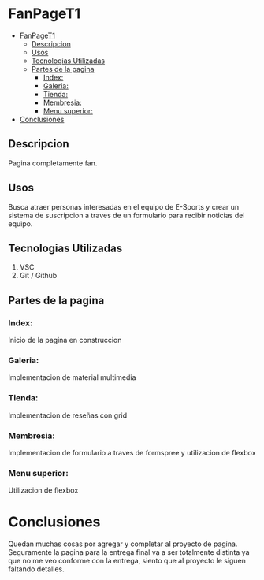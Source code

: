# FanPageT1 
- [FanPageT1](#fanpaget1)
  - [Descripcion](#descripcion)
  - [Usos](#usos)
  - [Tecnologias Utilizadas](#tecnologias-utilizadas)
  - [Partes de la pagina](#partes-de-la-pagina)
    - [Index:](#index)
    - [Galeria:](#galeria)
    - [Tienda:](#tienda)
    - [Membresia:](#membresia)
    - [Menu superior:](#menu-superior)
- [Conclusiones](#conclusiones)

## Descripcion
Pagina completamente fan. 

## Usos
Busca atraer personas interesadas en el equipo de E-Sports y crear un sistema de suscripcion a traves de un formulario para recibir noticias del equipo.

## Tecnologias Utilizadas
1. VSC
2. Git / Github


## Partes de la pagina
### Index:
Inicio de la pagina en construccion

### Galeria:
Implementacion de material multimedia

### Tienda:
Implementacion de reseñas con grid

### Membresia:
Implementacion de formulario a traves de formspree y utilizacion de flexbox

### Menu superior:
Utilizacion de flexbox

# Conclusiones
Quedan muchas cosas por agregar y completar al proyecto de pagina. Seguramente la pagina para la entrega final va a ser totalmente distinta ya que no me veo conforme con la entrega, siento que al proyecto le siguen faltando detalles.
